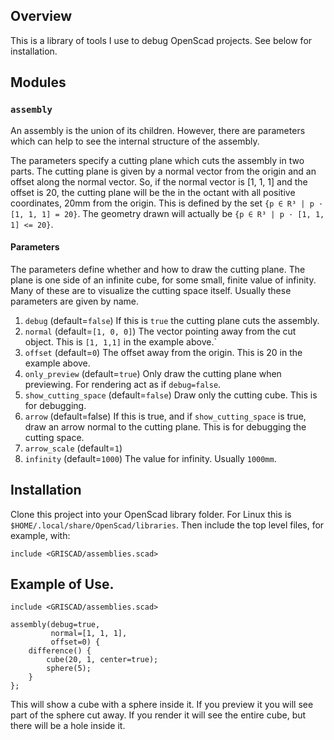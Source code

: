 ## Overview
This is a library of tools I use to debug OpenScad projects. See below for installation.

## Modules
### `assembly`
An assembly is the union of its children. However, there are parameters which
can help to see the internal structure of the assembly.

The parameters specify a cutting plane which cuts the assembly in two parts. The 
cutting plane is given by a normal vector from the origin and an offset along the
normal vector. So, if the normal vector is [1, 1, 1] and the offset is 20, the cutting
plane will be the in the octant with all positive coordinates, 20mm from the
origin. This is defined by the set `{p ∈ R³ | p · [1, 1, 1] = 20}`. The 
geometry drawn will actually be `{p ∈ R³ | p · [1, 1, 1] <= 20}`.

#### Parameters
The parameters define whether and how to draw the cutting plane. The plane is
one side of an infinite cube, for some small, finite value of infinity. Many of
these are to visualize the cutting space itself.  Usually these parameters
are given by name.
1. `debug` (default=`false`)
   If this is `true` the cutting plane cuts the assembly.
1. `normal` (default=`[1, 0, 0]`)
   The vector pointing away from the cut object. This is `[1, 1,1]` in the example
   above.`
1. `offset` (default=`0`)
   The offset away from the origin. This is 20 in the example above.
1. `only_preview` (default=`true`)
   Only draw the cutting plane when previewing. For rendering act as if
   `debug=false`.
1. `show_cutting_space` (default=`false`)
   Draw only the cutting cube. This is for debugging.
1. `arrow` (default=false)
   If this is true, and if `show_cutting_space` is true, draw an
   arrow normal to the cutting plane. This is for debugging the
   cutting space.
1. `arrow_scale` (default=`1`)
1. `infinity` (default=`1000`)
   The value for infinity. Usually `1000mm`.

## Installation
Clone this project into your OpenScad library folder. For Linux this is `$HOME/.local/share/OpenScad/libraries`. Then include the top level files, for example, with:
```
include <GRISCAD/assemblies.scad>
```

## Example of Use.

```
include <GRISCAD/assemblies.scad>

assembly(debug=true,
         normal=[1, 1, 1],
         offset=0) {
    difference() {
        cube(20, 1, center=true);
        sphere(5);
    }
};
```
This will show a cube with a sphere inside it. If you preview it you
will see part of the sphere cut away. If you render it will see the
entire cube, but there will be a hole inside it.

